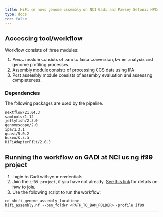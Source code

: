 ```yaml
---
title: HiFi de novo genome assembly on NCI Gadi and Pawsey Setonix HPCs
type: docs
toc: false
---
```



## Accessing tool/workflow

Workflow consists of three modules:

1.	Preqc module consists of bam to fasta conversion, k-mer analysis and genome profiling processes.
2.	Assembly module consists of processing CCS data using IPA
3.	Post assembly module consists of assembly evaluation and assessing completeness.


### Dependencies

The following packages are used by the pipeline.
```
nextflow/21.04.3
samtools/1.12
jellyfish/2.3.0
genomescope/2.0
ipa/1.3.1
quast/5.0.2
busco/5.4.3
HiFiAdapterFilt/2.0.0
```

## Running the workflow on GADI at NCI using if89 project

1. Login to Gadi with your credentials. 
2. Join the `if89 project`, if you have not already. [See this link](https://australianbiocommons.github.io/ables/if89/) for details on how to join.
3. Use the following script to run the workflow:

```
cd <hifi_genome_assembly_location>
hifi_assembly.nf --bam_folder <PATH_TO_BAM_FOLDER> -profile if89 
```



---
